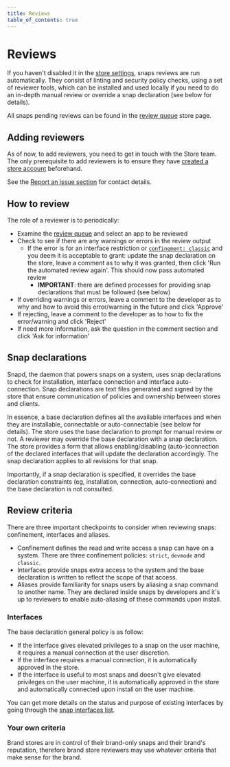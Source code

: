 ```yaml
---
title: Reviews
table_of_contents: true
---
```


# Reviews

If you haven't disabled it in the [store settings](settings.md), snaps reviews are run automatically. They consist of linting and security policy checks, using a set of reviewer tools, which can be installed and used locally if you need to do an in-depth manual review or override a snap declaration (see below for details).

All snaps pending reviews can be found in the [review queue](https://dashboard.snapcraft.io/dev/snaps/reviewer/
) store page.

## Adding reviewers

As of now, to add reviewers, you need to get in touch with the Store team. The only prerequisite to add reviewers is to ensure they have [created a store account](https://dashboard.snapcraft.io) beforehand.

See the [Report an issue section](issues.md) for contact details.

## How to review

The role of a reviewer is to periodically:

* Examine the [review queue](https://dashboard.snapcraft.io/dev/snaps/reviewer/
) and select an app to be reviewed
* Check to see if there are any warnings or errors in the review output
  * If the error is for an interface restriction or [`confinement: classic`](https://snapcraft.io/docs/reference/confinement) and you deem it is acceptable to grant: update the snap declaration on the store, leave a comment as to why it was granted, then click 'Run the automated review again'. This should now pass automated review
    * **IMPORTANT**: there are defined processes for providing snap declarations that must be followed (see below)
* If overriding warnings or errors, leave a comment to the developer as to why and how to avoid this error/warning in the future and click 'Approve'
* If rejecting, leave a comment to the developer as to how to fix the error/warning and click 'Reject'
* If need more information, ask the question in the comment section and click 'Ask for information'

## Snap declarations

Snapd, the daemon that powers snaps on a system, uses snap declarations to check for installation, interface connection and interface auto-connection. Snap declarations are text files generated and signed by the store that ensure communication of policies and ownership between stores and clients.

In essence, a base declaration defines all the available interfaces and when they are installable, connectable or auto-connectable (see below for details). The store uses the base declaration to prompt for manual review or not. A reviewer may override the base declaration with a snap declaration. The store provides a form that allows enabling/disabling (auto-)connection of the declared interfaces that will update the declaration accordingly. The snap declaration applies to all revisions for that snap.

Importantly, if a snap declaration is specified, it overrides the base declaration constraints (eg, installation, connection, auto-connection) and the base declaration is not consulted.

## Review criteria

There are three important checkpoints to consider when reviewing snaps: confinement, interfaces and aliases.

* Confinement defines the read and write access a snap can have on a system. There are three confinement policies: `strict`, `devmode` and `classic`.
* Interfaces provide snaps extra access to the system and the base declaration is written to reflect the scope of that access.
* Aliases provide familiarity for snaps users by aliasing a snap command to another name. They are declared inside snaps by developers and it's up to reviewers to enable auto-aliasing of these commands upon install.

[//]: <> (### Confinement)


### Interfaces

The base declaration general policy is as follow:

* If the interface gives elevated privileges to a snap on the user machine, it requires a manual connection at the user discretion.
* If the interface requires a manual connection, it is automatically approved in the store.
* If the interface is useful to most snaps and doesn't give elevated privileges on the user machine, it is automatically approved in the store and automatically connected upon install on the user machine.

You can get more details on the status and purpose of existing interfaces by going through the [snap interfaces list](https://snapcraft.io/docs/reference/interfaces).

[//]: <> (### Aliases)


### Your own criteria

Brand stores are in control of their brand-only snaps and their brand's reputation, therefore brand store reviewers may use whatever criteria that make sense for the brand.
